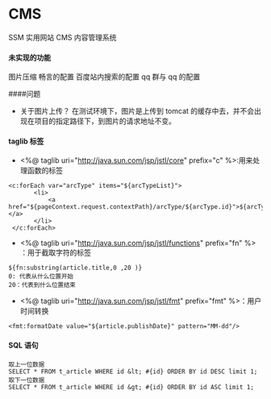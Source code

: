 # CMS
 SSM 实用网站 CMS 内容管理系统
 
 
 #### 未实现的功能
 图片压缩
 畅言的配置
 百度站内搜索的配置
 qq 群与 qq 的配置
 
 ####问题
 * 关于图片上传？
 在测试环境下，图片是上传到 tomcat 的缓存中去，并不会出现在项目的指定路径下，到图片的请求地址不变。
 
 #### taglib 标签
 * <%@ taglib uri="http://java.sun.com/jsp/jstl/core" prefix="c" %>:用来处理函数的标签
 ```$xslt
 <c:forEach var="arcType" items="${arcTypeList}">
        <li>
            <a href="${pageContext.request.contextPath}/arcType/${arcType.id}">${arcType.typeName}</a>
        </li>
  </c:forEach>
```
 * <%@ taglib uri="http://java.sun.com/jsp/jstl/functions" prefix="fn" %> ：用于截取字符的标签
 ```
 ${fn:substring(article.title,0 ,20 )}  
 0: 代表从什么位置开始
 20：代表到什么位置结束
 ```

 * <%@ taglib uri="http://java.sun.com/jsp/jstl/fmt" prefix="fmt" %>：用户时间转换
 ```$xslt
<fmt:formatDate value="${article.publishDate}" pattern="MM-dd"/>
```
#### SQL 语句
```$xslt
取上一位数据
SELECT * FROM t_article WHERE id &lt; #{id} ORDER BY id DESC limit 1;
取下一位数据
SELECT * FROM t_article WHERE id &gt; #{id} ORDER BY id ASC limit 1;
```
